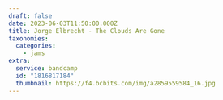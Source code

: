 ```yaml
---
draft: false
date: 2023-06-03T11:50:00.000Z
title: Jorge Elbrecht - The Clouds Are Gone
taxonomies:
  categories:
    - jams
extra:
  service: bandcamp
  id: "1816817184"
  thumbnail: https://f4.bcbits.com/img/a2859559584_16.jpg
---
```

